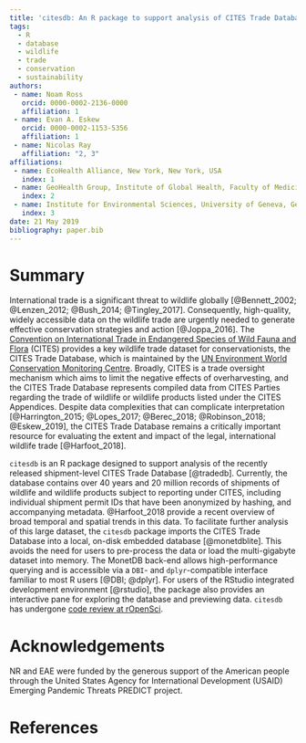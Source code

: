 ```yaml
---
title: 'citesdb: An R package to support analysis of CITES Trade Database shipment-level data'
tags:
  - R
  - database
  - wildlife
  - trade
  - conservation
  - sustainability
authors:
 - name: Noam Ross
   orcid: 0000-0002-2136-0000
   affiliation: 1
 - name: Evan A. Eskew
   orcid: 0000-0002-1153-5356
   affiliation: 1
 - name: Nicolas Ray
   affiliation: "2, 3"
affiliations:
 - name: EcoHealth Alliance, New York, New York, USA
   index: 1
 - name: GeoHealth Group, Institute of Global Health, Faculty of Medicine, University of Geneva, Geneva, Switzerland
   index: 2
 - name: Institute for Environmental Sciences, University of Geneva, Geneva, Switzerland
   index: 3
date: 21 May 2019
bibliography: paper.bib
---
```


# Summary

International trade is a significant threat to wildlife globally [@Bennett_2002; @Lenzen_2012; @Bush_2014; @Tingley_2017]. Consequently, high-quality, widely accessible data on the wildlife trade are urgently needed to generate effective conservation strategies and action [@Joppa_2016]. The [Convention on International Trade in Endangered Species of Wild Fauna and Flora](https://www.cites.org) (CITES) provides a key wildlife trade dataset for conservationists, the CITES Trade Database, which is maintained by the [UN Environment World Conservation Monitoring Centre](https://www.unep-wcmc.org/). Broadly, CITES is a trade oversight mechanism which aims to limit the negative effects of overharvesting, and the CITES Trade Database represents compiled data from CITES Parties regarding the trade of wildlife or wildlife products listed under the CITES Appendices. Despite data complexities that can complicate interpretation [@Harrington_2015; @Lopes_2017; @Berec_2018; @Robinson_2018; @Eskew_2019], the CITES Trade Database remains a critically important resource for evaluating the extent and impact of the legal, international wildlife trade [@Harfoot_2018].

`citesdb` is an R package designed to support analysis of the recently released shipment-level CITES Trade Database [@tradedb]. Currently, the database contains over 40 years and 20 million records of shipments of wildlife and wildlife products subject to reporting under CITES, including individual shipment permit IDs that have been anonymized by hashing, and accompanying metadata. @Harfoot_2018 provide a recent overview of broad temporal and spatial trends in this data. To facilitate further analysis of this large dataset, the `citesdb` package imports the CITES Trade Database into a local, on-disk embedded database [@monetdblite]. This avoids the need for users to pre-process the data or load the multi-gigabyte dataset into memory. The MonetDB back-end allows high-performance querying and is accessible via a `DBI`- and `dplyr`-compatible interface familiar to most R users [@DBI; @dplyr]. For users of the RStudio integrated development environment [@rstudio], the package also provides an interactive pane for exploring the database and previewing data. `citesdb` has undergone [code review at rOpenSci](https://github.com/ropensci/software-review/issues/292).

# Acknowledgements

NR and EAE were funded by the generous support of the American people through the United States Agency for International Development (USAID) Emerging Pandemic Threats PREDICT project.

# References
